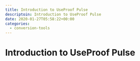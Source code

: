 ```yaml
---
title: Introduction to UseProof Pulse
descriptoin: Introduction to UseProof Pulse
date: 2020-01-27T05:58:22+00:00
categories:
  - conversion-tools
---
```


# Introduction to UseProof Pulse